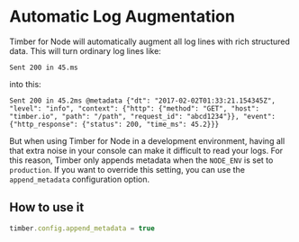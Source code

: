 # Automatic Log Augmentation

Timber for Node will automatically augment all log lines with rich structured data. This will turn ordinary log lines like:

```
Sent 200 in 45.ms
```

into this:

```
Sent 200 in 45.2ms @metadata {"dt": "2017-02-02T01:33:21.154345Z", "level": "info", "context": {"http": {"method": "GET", "host": "timber.io", "path": "/path", "request_id": "abcd1234"}}, "event": {"http_response": {"status": 200, "time_ms": 45.2}}}
```

But when using Timber for Node in a development environment, having all that extra noise in your console can make it difficult to read your logs. For this reason, Timber only appends metadata when the `NODE_ENV` is set to `production`. If you want to override this setting, you can use the `append_metadata` configuration option.

## How to use it

```js
timber.config.append_metadata = true
```